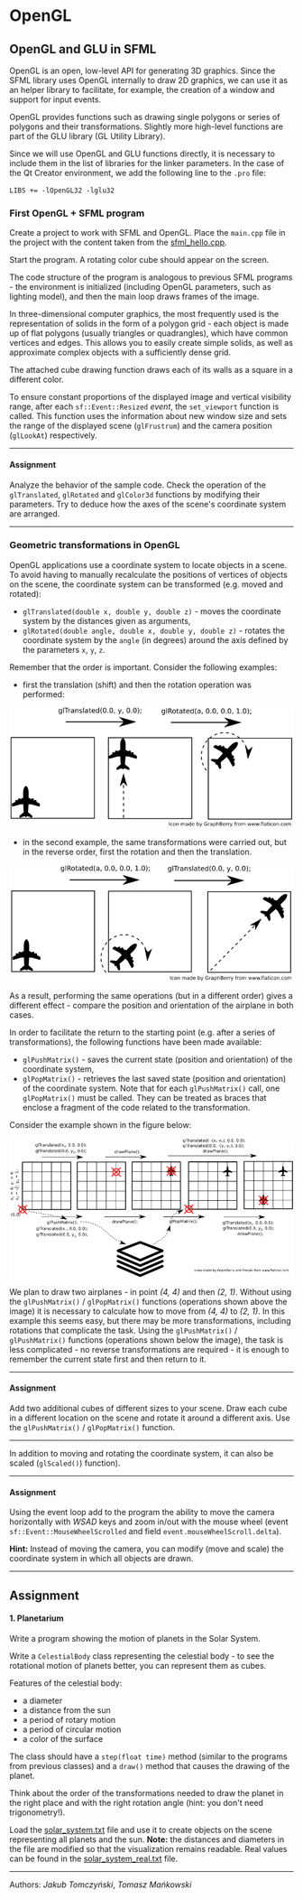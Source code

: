 OpenGL
=============

OpenGL and GLU in SFML
-------------------------------------------
OpenGL is an open, low-level API for generating 3D graphics. Since the SFML library uses OpenGL internally to draw 2D graphics, we can use it as an helper library to facilitate, for example, the creation of a window and support for input events.

OpenGL provides functions such as drawing single polygons or series of polygons and their transformations. Slightly more high-level functions are part of the GLU library (GL Utility Library).

Since we will use OpenGL and GLU functions directly, it is necessary to include them in the list of libraries for the linker parameters. In the case of the Qt Creator environment, we add the following line to the `.pro` file:

```
LIBS += -lOpenGL32 -lglu32
```

### First OpenGL + SFML program

Create a project to work with SFML and OpenGL. Place the `main.cpp` file in the project with the content taken from the [sfml_hello.cpp](./resources/sfml_opengl.cpp).

Start the program. A rotating color cube should appear on the screen.

The code structure of the program is analogous to previous SFML programs - the environment is initialized (including OpenGL parameters, such as lighting model), and then the main loop draws frames of the image.

In three-dimensional computer graphics, the most frequently used is the representation of solids in the form of a polygon grid - each object is made up of flat polygons (usually triangles or quadrangles), which have common vertices and edges. This allows you to easily create simple solids, as well as approximate complex objects with a sufficiently dense grid.

The attached cube drawing function draws each of its walls as a square in a different color.

To ensure constant proportions of the displayed image and vertical visibility range, after each `sf::Event::Resized` *event*, the `set_viewport` function is called. This function uses the information about new window size and sets the range of the displayed scene (`glFrustrum`) and the camera position (`glLookAt`) respectively.

---
#### Assignment
Analyze the behavior of the sample code. Check the operation of the `glTranslated`, `glRotated` and `glColor3d` functions by modifying their parameters. Try to deduce how the axes of the scene's coordinate system are arranged.

---

### Geometric transformations in OpenGL

OpenGL applications use a coordinate system to locate objects in a scene. To avoid having to manually recalculate the positions of vertices of objects on the scene, the coordinate system can be transformed (e.g. moved and rotated):
* `glTranslated(double x, double y, double z)` - moves the coordinate system by the distances given as arguments,
* `glRotated(double angle, double x, double y, double z)` - rotates the coordinate system by the `angle` (in degrees) around the axis defined by the parameters `x`, `y`, `z`.

Remember that the order is important. Consider the following examples:

* first the translation (shift) and then the rotation operation was performed:

![Translation then rotation](./images/lab_07_translation_rotation.png)

* in the second example, the same transformations were carried out, but in the reverse order, first the rotation and then the translation.

![Rotation then translation](./images/lab_07_rotation_translation.png)

As a result, performing the same operations (but in a different order) gives a different effect - compare the position and orientation of the airplane in both cases.

In order to facilitate the return to the starting point (e.g. after a series of transformations), the following functions have been made available:
* `glPushMatrix()` - saves the current state (position and orientation) of the coordinate system,
* `glPopMatrix()` - retrieves the last saved state (position and orientation) of the coordinate system.
Note that for each `glPushMatrix()` call, one `glPopMatrix()` must be called. They can be treated as braces that enclose a fragment of the code related to the transformation.

Consider the example shown in the figure below:

![Rotation then translation](./images/lab_07_push_pop.png)

We plan to draw two airplanes - in point *(4, 4)* and then *(2, 1)*. Without using the `glPushMatrix()` / `glPopMatrix()` functions (operations shown above the image) it is necessary to calculate how to move from *(4, 4)* to *(2, 1)*. In this example this seems easy, but there may be more transformations, including rotations that complicate the task.
Using the `glPushMatrix()` / `glPushMatrix()` functions (operations shown below the image), the task is less complicated - no reverse transformations are required - it is enough to remember the current state first and then return to it.

---
#### Assignment
Add two additional cubes of different sizes to your scene. Draw each cube in a different location on the scene and rotate it around a different axis. Use the `glPushMatrix()` / `glPopMatrix()` function.

---

In addition to moving and rotating the coordinate system, it can also be scaled (`glScaled()`) function).

---
#### Assignment
Using the event loop add to the program the ability to move the camera horizontally with *WSAD* keys and zoom in/out with the mouse wheel (event `sf::Event::MouseWheelScrolled` and field `event.mouseWheelScroll.delta`).

**Hint:** Instead of moving the camera, you can modify (move and scale) the coordinate system in which all objects are drawn.

---


Assignment
-----------
#### 1. Planetarium

Write a program showing the motion of planets in the Solar System.

Write a `CelestialBody` class representing the celestial body - to see the rotational motion of planets better, you can represent them as cubes.

Features of the celestial body:

* a diameter
* a distance from the sun
* a period of rotary motion
* a period of circular motion
* a color of the surface

The class should have a `step(float time)` method (similar to the programs from previous classes) and a `draw()` method that causes the drawing of the planet.

Think about the order of the transformations needed to draw the planet in the right place and with the right rotation angle (hint: you don't need trigonometry!).

Load the [solar_system.txt](./resources/solar_system.txt) file and use it to create objects on the scene representing all planets and the sun. **Note:** the distances and diameters in the file are modified so that the visualization remains readable. Real values can be found in the [solar_system_real.txt](./resources/solar_system_real.txt) file.


***
Authors: *Jakub Tomczyński*, *Tomasz Mańkowski*
